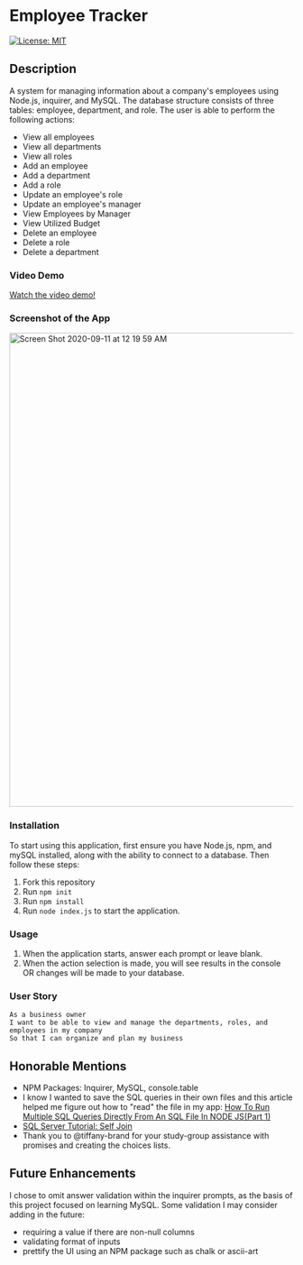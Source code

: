# Employee Tracker
[![License: MIT](https://img.shields.io/badge/License-MIT-yellow.svg)](https://opensource.org/licenses/MIT)
## Description
A system for managing information about a company's employees using Node.js, inquirer, and MySQL. The database structure consists of three tables: employee, department, and role. The user is able to perform the following actions:
- View all employees
- View all departments
- View all roles
- Add an employee
- Add a department
- Add a role
- Update an employee\'s role
- Update an employee\'s manager
- View Employees by Manager
- View Utilized Budget
- Delete an employee
- Delete a role
- Delete a department

### Video Demo
[Watch the video demo!](https://drive.google.com/file/d/1mW-w_p4mXPJ-LDw7dFzhhrMtNK2Bg0UV/view)

### Screenshot of the App
<img width="841" alt="Screen Shot 2020-09-11 at 12 19 59 AM" src="https://user-images.githubusercontent.com/65197724/92858898-9eb4a580-f3c4-11ea-9bf8-e183d5a0d98b.png">


### Installation
To start using this application, first ensure you have Node.js, npm, and mySQL installed, along with the ability to connect to a database. Then follow these steps:
1. Fork this repository
2. Run `npm init`
3. Run `npm install`
4. Run `node index.js` to start the application.

### Usage
1. When the application starts, answer each prompt or leave blank.
2. When the action selection is made, you will see results in the console OR changes will be made to your database.

### User Story
```
As a business owner
I want to be able to view and manage the departments, roles, and employees in my company
So that I can organize and plan my business
```

## Honorable Mentions
- NPM Packages: Inquirer, MySQL, console.table
- I know I wanted to save the SQL queries in their own files and this article helped me figure out how to "read" the file in my app: [How To Run Multiple SQL Queries Directly From An SQL File In NODE JS(Part 1)](https://medium.com/@johnkolo/how-to-run-multiple-sql-queries-directly-from-an-sql-file-in-node-js-part-1-dce1e6dd2def)
- [SQL Server Tutorial: Self Join](https://www.sqlservertutorial.net/sql-server-basics/sql-server-self-join/)
- Thank you to @tiffany-brand for your study-group assistance with promises and creating the choices lists.

## Future Enhancements
I chose to omit answer validation within the inquirer prompts, as the basis of this project focused on learning MySQL. Some validation I may consider adding in the future: 
- requiring a value if there are non-null columns
- validating format of inputs
- prettify the UI using an NPM package such as chalk or ascii-art